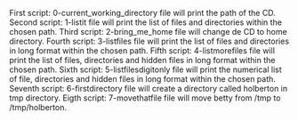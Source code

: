 First script: 0-current_working_directory file will print the path of the CD.
Second script: 1-listit file will print the list of files and directories within the chosen path.
Third script: 2-bring_me_home file will change de CD to home directory.
Fourth script: 3-listfiles file will print the list of files and directories in long format within the chosen path.
Fifth script: 4-listmorefiles file will print the list of files, directories and hidden files in long format within the chosen path.
Sixth script: 5-listfilesdigitonly file will print the numerical list of file, directories and hidden files in long format within the chosen path.
Seventh script: 6-firstdirectory file will create a directory called holberton in tmp directory.
Eigth script: 7-movethatfile file will move betty from /tmp to /tmp/holberton.